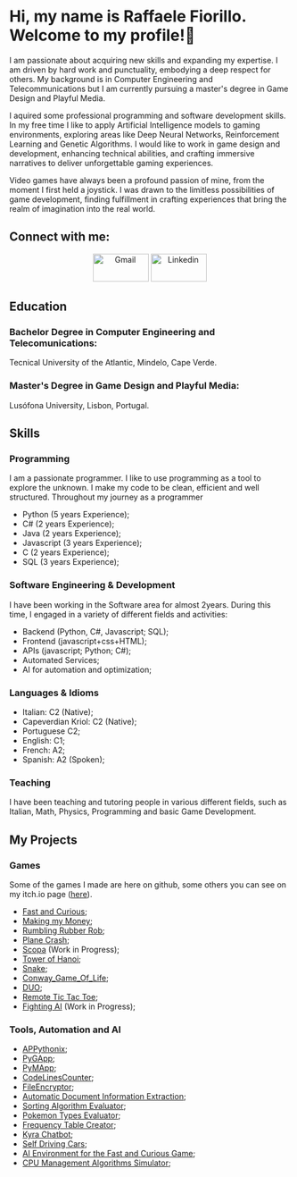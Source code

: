 # Hi, my name is Raffaele Fiorillo. Welcome to my profile!👋
I am passionate about acquiring new skills and expanding my expertise. I am driven by hard work and punctuality, embodying a deep respect for others. My background is in Computer Engineering and Telecommunications but I am currently pursuing a master's degree in Game Design and Playful Media.

I aquired some professional programming and software development skills. In my free time I like to apply Artificial Intelligence models to gaming environments, exploring areas like Deep Neural Networks, Reinforcement Learning and Genetic Algorithms. I would like to work in game design and development, enhancing technical abilities, and crafting immersive narratives to deliver unforgettable gaming experiences.

Video games have always been a profound passion of mine, from the moment I first held a joystick. I was drawn to the limitless possibilities of game development, finding fulfillment in crafting experiences that bring the realm of imagination into the real world.

## Connect with me:
<p align="center">
     <!-- <a href="https://wa.me/+351933713399"><img alt="WhatsApp"  title="WhatsApp" src="https://www.vectorlogo.zone/logos/whatsapp/whatsapp-ar21.svg" width="100" height="50" /></a> -->
     <a href="mailto:raffaelefiorillodev@gmail.com"><img alt="Gmail"  title="Gmail" src="https://www.vectorlogo.zone/logos/gmail/gmail-ar21.svg"   width="100" height="50" /></a>
     <!--<a href="https://www.facebook.com/profile.php?id=100003567220303"><img title="Facebook" src="https://www.vectorlogo.zone/logos/facebook/facebook-ar21.svg"   width="100" height="50"/></a> -->
     <a href="https://www.linkedin.com/in/raffaele-junior-fiorillo-ab033a200"><img title="Linkedin" src="https://www.vectorlogo.zone/logos/linkedin/linkedin-ar21.svg"   width="100" height="50"/></a>
</p>

## Education
### Bachelor Degree in Computer Engineering and Telecomunications:
Tecnical University of the Atlantic, Mindelo, Cape Verde.

### Master's Degree in Game Design and Playful Media:
Lusófona University, Lisbon, Portugal.

## Skills
### Programming
I am a passionate programmer. I like to use programming as a tool to explore the unknown. I make my code to be clean, efficient and well structured.
Throughout my journey as a programmer 

- Python (5 years Experience);
- C# (2 years Experience);
- Java (2 years Experience);
- Javascript (3 years Experience);
- C (2 years Experience);
- SQL (3 years Experience);
 
### Software Engineering & Development
I have been working in the Software area for almost 2years. During this time, I engaged in a variety of different fields and activities:
- Backend (Python, C#, Javascript; SQL);
- Frontend (javascript+css+HTML);
- APIs (javascript; Python; C#);
- Automated Services;
- AI for automation and optimization;

### Languages & Idioms
- Italian: C2 (Native);
- Capeverdian Kriol: C2 (Native);
- Portuguese C2;
- English: C1;
- French: A2;
- Spanish: A2 (Spoken);

### Teaching
  I have been teaching and tutoring people in various different fields, such as Italian, Math, Physics, Programming and basic Game Development.
  
## My Projects
### Games
Some of the games I made are here on github, some others you can see on my itch.io page ([here](https://darknight8.itch.io/)).
- [Fast and Curious](https://github.com/RaffaeleFiorillo/Fast_and_Curious);
- [Making my Money](https://github.com/RaffaeleFiorillo/Making_my_Money_Remastered);
- [Rumbling Rubber Rob](https://github.com/RaffaeleFiorillo/Rumbling_Rubber_Rob);
- [Plane Crash](https://github.com/RaffaeleFiorillo/PlaneCrashGame);
- [Scopa](https://github.com/RaffaeleFiorillo/Scopa_Game) (Work in Progress);
- [Tower of Hanoi](https://github.com/RaffaeleFiorillo/Tower_of_Hanoi);
- [Snake](https://github.com/RaffaeleFiorillo/Snake_Game_Advanced);
- [Conway_Game_Of_Life](https://github.com/RaffaeleFiorillo/Conway_Game_Of_Life);
- [DUO](https://github.com/RaffaeleFiorillo/DUO_Game);
- [Remote Tic Tac Toe](https://github.com/programmingGames/Tic-tac-toe);
- [Fighting AI](https://github.com/LifesCode/fighting_ai) (Work in Progress);

### Tools, Automation and AI
- [APPythonix](https://github.com/RaffaeleFiorillo/APPythonix);
- [PyGApp](https://github.com/RaffaeleFiorillo/PyGApp);
- [PyMApp](https://github.com/RaffaeleFiorillo/PyMApp);
- [CodeLinesCounter](https://github.com/RaffaeleFiorillo/CodeLinesCounter);
- [FileEncryptor](https://github.com/RaffaeleFiorillo/FileEncryptor);
- [Automatic Document Information Extraction](https://github.com/RaffaeleFiorillo/exam_info_extraction);
- [Sorting Algorithm Evaluator](https://github.com/RaffaeleFiorillo/Sorting-Algorithm-Evaluator);
- [Pokemon Types Evaluator](https://github.com/RaffaeleFiorillo/Pokemon_Types);
- [Frequency Table Creator](https://github.com/RaffaeleFiorillo/Frequency_Table_Creator);
- [Kyra Chatbot](https://github.com/LifesCode/Kyra);
- [Self Driving Cars](https://github.com/RaffaeleFiorillo/self_driving_car);
- [AI Environment for the Fast and Curious Game](https://github.com/RaffaeleFiorillo/Fast_and_Curious_AI_Environment);
- [CPU Management Algorithms Simulator](https://github.com/RaffaeleFiorillo/CPU_Management_Algorithms);
